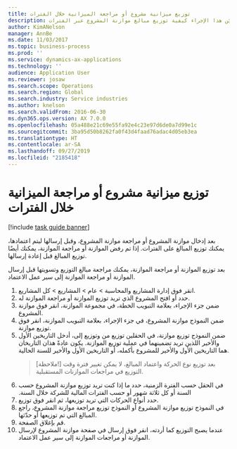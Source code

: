 ```yaml
---
title: توزيع ميزانية مشروع أو مراجعة الميزانية خلال الفترات
description: يُبيّن هذا الإجراء كيفية توزيع مبالغ موازنة المشروع عبر الفترات.
author: KimANelson
manager: AnnBe
ms.date: 11/03/2017
ms.topic: business-process
ms.prod: ''
ms.service: dynamics-ax-applications
ms.technology: ''
audience: Application User
ms.reviewer: josaw
ms.search.scope: Operations
ms.search.region: Global
ms.search.industry: Service industries
ms.author: knelson
ms.search.validFrom: 2016-06-30
ms.dyn365.ops.version: AX 7.0.0
ms.openlocfilehash: 05a488e21c69e55fa92e4c23e97d6de0a7d99e1c
ms.sourcegitcommit: 3ba95d50b8262fa0f43d4faad76adac4d05eb3ea
ms.translationtype: HT
ms.contentlocale: ar-SA
ms.lasthandoff: 09/27/2019
ms.locfileid: "2185418"
---
```

# <a name="allocate-a-project-budget-or-budget-revision-across-periods"></a>توزيع ميزانية مشروع أو مراجعة الميزانية خلال الفترات

[!include [task guide banner](../../includes/task-guide-banner.md)]

 بعد إدخال موازنة المشروع أو مراجعة موازنة المشروع، وقبل إرسالها ليتم اعتمادها، يمكنك توزيع المبالغ على الفترات. إذا تم رفض الموازنة أو مراجعة الموازنة، يمكنك أيضًا توزيع المبالغ قبل إعادة إرسالها. 

بعد توزيع الموازنة أو مراجعة الموازنة، يمكنك مراجعة مبالغ التوزيع وتسويتها قبل إرسال الموازنة أو مراجعة الموازنة إلى سير عمل الاعتماد. 

1. انقر فوق إدارة المشاريع‬ والمحاسبة > عام > المشاريع > كل المشاريع. 
2. حدد أو افتح المشروع الذي تريد توزيع الموازنة أو مراجعة الموازنة له. 
3. ضمن جزء الإجراء، بعلامة التبويب الخطة، في مجموعة الموازنة، انقر فوق موازنة المشروع. 
4. ضمن النموذج موازنة المشروع، في جزء الإجراء، بعلامة التبويب الموازنة، انقر فوق توزيع موازنة. 
5. ضمن النموذج توزيع موازنة، في الحقلين توزيع من وتوزيع إلى، أدخل التاريخين الأول والأخير اللذين تريد تضمينهما في عملية توزيع الموازنة. يكون عادةً هذان التاريخان هما التاريخين الأول والأخير للمشروع بأكمله، أو التاريخين الأول والأخير للسنة الحالية.  
   > [ملاحظة!] بعد توزيع نوع الحركة واعتماد المبالغ، لا يمكن تغيير فترة وقت التوزيع في مراجعات الموازنات المستقبلية. 
6. في الحقل ‏‫حسب الفترة الزمنية، حدد ما إذا كنت تريد توزيع موازنة المشروع حسب السنة أو كل ثلاثة شهور أو حسب الفترات المالية للشركة خلال السنة.
7. حدد أنواع الحركات التي تريد توزيعها، ثم انقر فوق توزيع. 
8. في النموذج توزيع موازنة المشروع أو النموذج توزيع مراجعة موازنة المشروع، راجع المبالغ التي تم توزيعها أو حدّثها. 
9. قم بإغلاق الصفحة.
10. عندما يصبح التوزيع كما أردته، انقر فوق إرسال في صفحة موازنة المشروع لإرسال الموازنة أو مراجعات الموازنة إلى سير عمل الاعتماد.  


